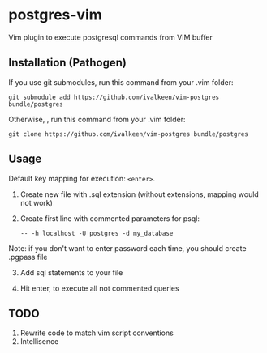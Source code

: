 postgres-vim
=

Vim plugin to execute postgresql commands from VIM buffer

Installation (Pathogen)
-

If you use git submodules, run this command from your .vim folder:

    git submodule add https://github.com/ivalkeen/vim-postgres bundle/postgres

Otherwise, , run this command from your .vim folder:

    git clone https://github.com/ivalkeen/vim-postgres bundle/postgres

Usage
-

Default key mapping for execution: `<enter>`.

1. Create new file with .sql extension (without extensions, mapping would not work)

2. Create first line with commented parameters for psql:

     `-- -h localhost -U postgres -d my_database`

  Note: if you don't want to enter password each time, you should create .pgpass file

3. Add sql statements to your file

4. Hit enter, to execute all not commented queries

TODO
-

1. Rewrite code to match vim script conventions
2. Intellisence

